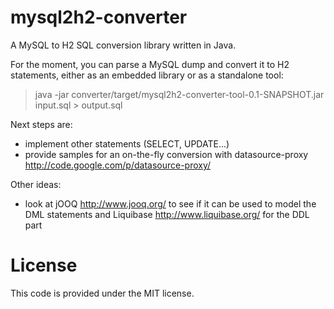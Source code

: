 mysql2h2-converter
==================

A MySQL to H2 SQL conversion library written in Java.

For the moment, you can parse a MySQL dump and convert it to H2 statements, either as an embedded library
or as a standalone tool:

> java -jar converter/target/mysql2h2-converter-tool-0.1-SNAPSHOT.jar input.sql > output.sql

Next steps are:
- implement other statements (SELECT, UPDATE...)
- provide samples for an on-the-fly conversion with datasource-proxy http://code.google.com/p/datasource-proxy/

Other ideas:
- look at jOOQ http://www.jooq.org/ to see if it can be used to model the DML statements and Liquibase http://www.liquibase.org/
  for the DDL part

License
=======
This code is provided under the MIT license.
